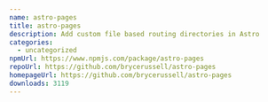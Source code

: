 ```yaml
---
name: astro-pages
title: astro-pages
description: Add custom file based routing directories in Astro
categories:
  - uncategorized
npmUrl: https://www.npmjs.com/package/astro-pages
repoUrl: https://github.com/brycerussell/astro-pages
homepageUrl: https://github.com/brycerussell/astro-pages
downloads: 3119
---
```

